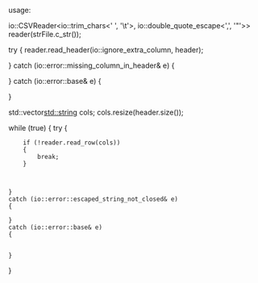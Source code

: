 
usage:

io::CSVReader<io::trim_chars<' ', '\t'>, io::double_quote_escape<',', '"'>>  reader(strFile.c_str());

try
{
    reader.read_header(io::ignore_extra_column, header);

}
catch (io::error::missing_column_in_header& e)
{


}
catch (io::error::base& e)
{


}


std::vector<std::string> cols;
cols.resize(header.size());

while (true)
{
    try
    {

        if (!reader.read_row(cols))
        {
            break;
        }



    }
    catch (io::error::escaped_string_not_closed& e)
    {

    }
    catch (io::error::base& e)
    {


    }
    
  }

	
